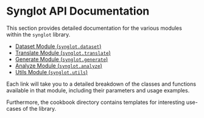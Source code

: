 # Synglot API Documentation

This section provides detailed documentation for the various modules within the `synglot` library.

- [Dataset Module (`synglot.dataset`)](./dataset.md)
- [Translate Module (`synglot.translate`)](./translate.md)
- [Generate Module (`synglot.generate`)](./generate.md)
- [Analyze Module (`synglot.analyze`)](./analyze.md)
- [Utils Module (`synglot.utils`)](./utils.md)

Each link will take you to a detailed breakdown of the classes and functions available in that module, including their parameters and usage examples.

Furthermore, the cookbook directory contains templates for interesting use-cases of the library.